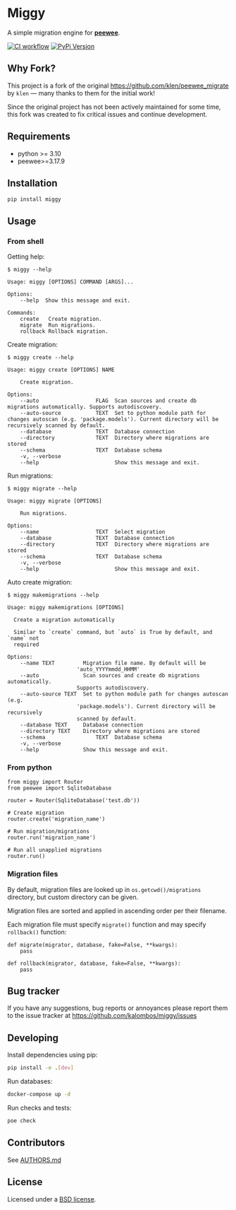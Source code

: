 Miggy
============


A simple migration engine for **[peewee](https://github.com/coleifer/peewee)**.


[![CI workflow](https://github.com/kalombos/miggy/actions/workflows/tests.yml/badge.svg)](https://github.com/kalombos/miggy/actions/workflows/tests.yml) [![PyPi Version](http://img.shields.io/pypi/v/miggy.svg?style=flat-square)](https://pypi.python.org/pypi/miggy)


Why Fork?
---------

This project is a fork of the original <https://github.com/klen/peewee_migrate> by `klen` — many thanks to them for the initial work!

Since the original project has not been actively maintained for some time, this fork was created to fix critical issues and continue development.

Requirements
------------

-   python >= 3.10
-   peewee>=3.17.9


Installation
------------
    pip install miggy

Usage
-----

### From shell

Getting help:

    $ miggy --help

    Usage: miggy [OPTIONS] COMMAND [ARGS]...

    Options:
        --help  Show this message and exit.

    Commands:
        create   Create migration.
        migrate  Run migrations.
        rollback Rollback migration.

Create migration:

    $ miggy create --help

    Usage: miggy create [OPTIONS] NAME

        Create migration.

    Options:
        --auto                  FLAG  Scan sources and create db migrations automatically. Supports autodiscovery.
        --auto-source           TEXT  Set to python module path for changes autoscan (e.g. 'package.models'). Current directory will be recursively scanned by default.
        --database              TEXT  Database connection
        --directory             TEXT  Directory where migrations are stored
        --schema                TEXT  Database schema
        -v, --verbose
        --help                        Show this message and exit.

Run migrations:

    $ miggy migrate --help

    Usage: miggy migrate [OPTIONS]

        Run migrations.

    Options:
        --name                  TEXT  Select migration
        --database              TEXT  Database connection
        --directory             TEXT  Directory where migrations are stored
        --schema                TEXT  Database schema
        -v, --verbose
        --help                        Show this message and exit.

Auto create migration:

    $ miggy makemigrations --help

    Usage: miggy makemigrations [OPTIONS]

      Create a migration automatically

      Similar to `create` command, but `auto` is True by default, and `name` not
      required

    Options:
        --name TEXT         Migration file name. By default will be
                          'auto_YYYYmmdd_HHMM'
        --auto              Scan sources and create db migrations automatically.
                          Supports autodiscovery.
        --auto-source TEXT  Set to python module path for changes autoscan (e.g.
                          'package.models'). Current directory will be recursively
                          scanned by default.
        --database TEXT     Database connection
        --directory TEXT    Directory where migrations are stored
        --schema                TEXT  Database schema
        -v, --verbose
        --help              Show this message and exit.

### From python

    from miggy import Router
    from peewee import SqliteDatabase

    router = Router(SqliteDatabase('test.db'))

    # Create migration
    router.create('migration_name')

    # Run migration/migrations
    router.run('migration_name')

    # Run all unapplied migrations
    router.run()

### Migration files

By default, migration files are looked up in `os.getcwd()/migrations`
directory, but custom directory can be given.

Migration files are sorted and applied in ascending order per their
filename.

Each migration file must specify `migrate()` function and may specify
`rollback()` function:

    def migrate(migrator, database, fake=False, **kwargs):
        pass

    def rollback(migrator, database, fake=False, **kwargs):
        pass

Bug tracker
-----------

If you have any suggestions, bug reports or annoyances please report
them to the issue tracker at
<https://github.com/kalombos/miggy/issues>

Developing
----------

Install dependencies using pip:

```bash
pip install -e .[dev]
```

Run databases:

```bash
docker-compose up -d
```

Run checks and tests:

```bash
poe check
```

Contributors
------------

See [AUTHORS.md](https://github.com/kalombos/miggy/blob/develop/AUTHORS.md)

License
-------

Licensed under a [BSD license](http://www.linfo.org/bsdlicense.html).
